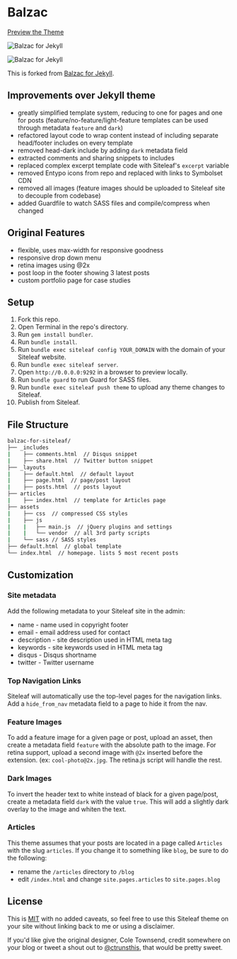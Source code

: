 # Balzac

[Preview the Theme](http://balzac.siteleaf.net/)

![Balzac for Jekyll](http://cl.ly/Qdzo/Screen%20Shot%202013-08-05%20at%205.35.11%20PM.jpg)

![Balzac for Jekyll](http://cl.ly/Qdyh/Screen%20Shot%202013-08-05%20at%205.30.01%20PM.jpg)

This is forked from [Balzac for Jekyll](https://github.com/ColeTownsend/Balzac-for-Jekyll).

## Improvements over Jekyll theme

- greatly simplified template system, reducing to one for pages and one for posts (feature/no-feature/light-feature templates can be used through metadata `feature` and `dark`)
- refactored layout code to wrap content instead of including separate head/footer includes on every template
- removed head-dark include by adding `dark` metadata field
- extracted comments and sharing snippets to includes
- replaced complex excerpt template code with Siteleaf's `excerpt` variable
- removed Entypo icons from repo and replaced with links to Symbolset CDN
- removed all images (feature images should be uploaded to Siteleaf site to decouple from codebase)
- added Guardfile to watch SASS files and compile/compress when changed

## Original Features

- flexible, uses max-width for responsive goodness
- responsive drop down menu
- retina images using @2x
- post loop in the footer showing 3 latest posts
- custom portfolio page for case studies

## Setup

1. Fork this repo.
2. Open Terminal in the repo's directory.
2. Run `gem install bundler`.
3. Run `bundle install`.
4. Run `bundle exec siteleaf config YOUR_DOMAIN` with the domain of your Siteleaf website.
5. Run `bundle exec siteleaf server`.
6. Open `http://0.0.0.0:9292` in a browser to preview locally.
7. Run `bundle guard` to run Guard for SASS files.
8. Run `bundle exec siteleaf push theme` to upload any theme changes to Siteleaf.
9. Publish from Siteleaf.

## File Structure
 
``` bash
balzac-for-siteleaf/
├── _includes
|    ├── comments.html  // Disqus snippet
|    ├── share.html  // Twitter button snippet
├── _layouts
|    ├── default.html  // default layout
|    ├── page.html  // page/post layout
|    ├── posts.html  // posts layout
├── articles
|    ├── index.html  // template for Articles page
├── assets
|    ├── css  // compressed CSS styles
|    ├── js
|    |   ├── main.js  // jQuery plugins and settings
|    |   └── vendor  // all 3rd party scripts
|    └── sass // SASS styles
├── default.html  // global template
└── index.html  // homepage. lists 5 most recent posts
```

## Customization

### Site metadata

Add the following metadata to your Siteleaf site in the admin:

- name - name used in copyright footer
- email - email address used for contact
- description - site description used in HTML meta tag
- keywords - site keywords used in HTML meta tag
- disqus - Disqus shortname
- twitter - Twitter username

### Top Navigation Links

Siteleaf will automatically use the top-level pages for the navigation links. Add a `hide_from_nav` metadata field to a page to hide it from the nav.

### Feature Images

To add a feature image for a given page or post, upload an asset, then create a metadata field `feature` with the absolute path to the image. For retina support, upload a second image with `@2x` inserted before the extension. (ex: `cool-photo@2x.jpg`. The retina.js script will handle the rest.

### Dark Images

To invert the header text to white instead of black for a given page/post, create a metadata field `dark` with the value `true`. This will add a slightly dark overlay to the image and whiten the text.

### Articles

This theme assumes that your posts are located in a page called `Articles` with the slug `articles`. If you change it to something like `blog`, be sure to do the following:

- rename the `/articles` directory to `/blog`
- edit `/index.html` and change `site.pages.articles` to `site.pages.blog`

## License

This is [MIT](LICENSE) with no added caveats, so feel free to use this Siteleaf theme on your site without linking back to me or using a disclaimer. 

If you'd like give the original designer, Cole Townsend, credit somewhere on your blog or tweet a shout out to
[@ctrunsthis](https://twitter.com/ctrunsthis), that would be pretty sweet.
